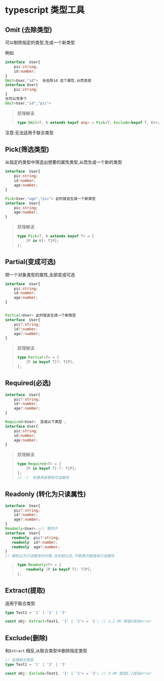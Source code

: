 # typescript 类型工具

## Omit (去除类型)

可以剔除指定的类型,生成一个新类型

例如

```typescript
interface  User{
    pic:string;
    id:number;
}
Omit<User,"id">  会去除id 这个属性,从而变成
interface User{
    pic:string;
}
也可以写多个
Omit<User,"id","pic">
```

> 原理解读
>
> ```typescript
> type Omit<T, K extends keyof any> = Pick<T, Exclude<keyof T, K>>;
> ```

注意:无法适用于联合类型

## Pick(筛选类型)

从指定的类型中筛选出想要的属性类型,从而生成一个新的类型

```typescript
interface  User{
    pic:string;
    id:number;
    age:number;
}

Pick<User,"age","pic"> 此时就会生成一个新类型
interface  User{
    pic:string;
    age:number;
}

```

> 原理解读
>
> ```typescript
> type Pick<T, K extends keyof T> = {
>     [P in K]: T[P];
> };
> ```

## Partial(变成可选)

把一个对象类型的属性,全部变成可选

```typescript
interface  User{
    pic:string;
    id:number;
    age:number;
}


Partial<User> 此时就会生成一个新类型
interface  User{
    pic?:string;
    id?:number;
    age?:number;
}


```

> 原理解读
>
> ```typescript
> type Partial<T> = {
>     [P in keyof T]?: T[P];
> };
> ```

## Required(必选) 

```typescript
interface  User{
    pic?:string;
    id?:number;
    age?:number;
}

Required<User>  变成以下类型 ;
interface User{
    pic:string;
    id:number;
    age:number;
}   

```

> 原理解读
>
> ```typescript
> type Required<T> = {
>     [P in keyof T]-?: T[P];
> };
> // -?  的意思是移除可选属性
> ```

## Readonly (转化为只读属性)

```typescript
interface  User{
    pic?:string;
    id?:number;
    age?:number;
}
Readonly<User> ;// 等同于
interface  User{
   readonly  pic?:string;
   readonly  id?:number;
   readonly  age?:number;
}
// 被标记为只读属性的对象,在初始化后,不能再次赋值给只读属性
```

> ```typescript
> type Readonly<T> = {
>     readonly [P in keyof T]: T[P];
> };
> ```

## Extract(提取)

适用于联合类型

```typescript
type Test1 = '1' | '2' | '3'

const obj: Extract<Test1, '1' | '2'> = '1'; // 1,2 OK 赋值3就会error
```

## Exclude(删除)

和`Extract` 相反,从联合类型中删除指定类型

```typescript
// 处理联合类型
type Test1 = '1' | '2' | '3'

const obj: Exclude<Test1, '1' | '2'> = '3'; // 3 OK 赋值1,2就会error
```
